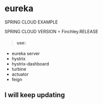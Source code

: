 # eureka
SPRING CLOUD EXAMPLE

SPRING CLOUD VERSION = Finchley.RELEASE
>#### use:
  * eureka server
  * hystrix
  * hystrix-dashboard
  * turbine
  * actuator
  * feign

## I will keep updating